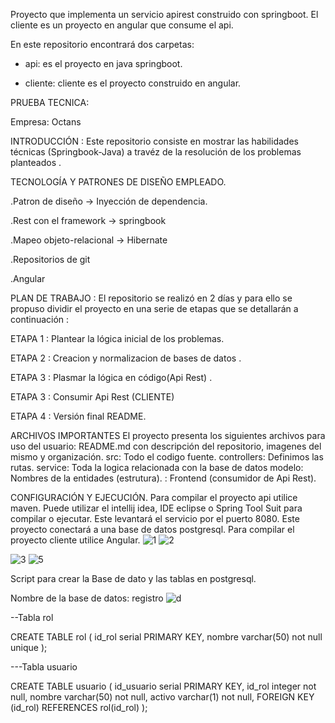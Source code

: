 Proyecto que implementa un servicio apirest construido con springboot. El cliente es un proyecto en angular que consume el api.



En este repositorio encontrará dos carpetas:

* api: es el proyecto en java springboot.

* cliente: cliente es el proyecto construido en angular.



PRUEBA TECNICA:

Empresa: Octans


INTRODUCCIÓN : Este repositorio consiste en mostrar las habilidades técnicas (Springbook-Java) a travéz de la resolución de los problemas planteados .

TECNOLOGÍA Y PATRONES DE DISEÑO EMPLEADO.

.Patron de diseño -> Inyección de dependencia.

.Rest con el framework -> springbook

.Mapeo objeto-relacional -> Hibernate

.Repositorios de git

.Angular



PLAN DE TRABAJO : El repositorio se realizó en 2 días y para ello se propuso dividir el proyecto en una serie de etapas que se detallarán a continuación :

ETAPA 1 : Plantear la lógica inicial de los problemas.

ETAPA 2 : Creacion y normalizacion de bases de datos .

ETAPA 3 : Plasmar la lógica en código(Api Rest) .

ETAPA 3 : Consumir Api Rest (CLIENTE)

ETAPA 4 : Versión final README.



ARCHIVOS IMPORTANTES El proyecto presenta los siguientes archivos para uso del usuario: README.md con descripción del repositorio, imagenes del mismo y organización. src: Todo el codigo fuente. controllers: Definimos las rutas. service: Toda la logica relacionada con la base de datos modelo: Nombres de la entidades (estrutura). : Frontend (consumidor de Api Rest).

CONFIGURACIÓN Y EJECUCIÓN. Para compilar el proyecto api utilice maven. Puede utilizar el intellij idea, IDE eclipse o Spring Tool Suit para compilar o ejecutar. Este levantará el servicio por el puerto 8080. Este proyecto conectará a una base de datos postgresql. Para compilar el proyecto cliente utilice Angular.
![1](https://user-images.githubusercontent.com/89054795/154942693-931248f2-9fab-4b48-b584-f97720b2e4c6.png)
![2](https://user-images.githubusercontent.com/89054795/154942715-87215407-e1e5-4516-b444-a94102478017.png)

![3](https://user-images.githubusercontent.com/89054795/154942734-5ebce577-f1b5-49f9-9e22-1aa9e7f4e2a2.png)
![5](https://user-images.githubusercontent.com/89054795/154942747-cafaeafc-8ae5-4ee9-932d-a79f93aef253.png)


Script para crear la Base de dato y las tablas en postgresql.


Nombre de la base de datos: registro
![d](https://user-images.githubusercontent.com/89054795/154803750-3333cbdc-1d76-400d-803c-c001544c9696.png)




--Tabla rol

CREATE TABLE rol (
	id_rol serial PRIMARY KEY,
	nombre varchar(50) not null unique
);



---Tabla usuario

CREATE TABLE usuario (
	id_usuario serial PRIMARY KEY,
        id_rol integer not null,
	nombre varchar(50) not null,
        activo varchar(1) not null,
        FOREIGN KEY (id_rol) REFERENCES rol(id_rol)	
);



